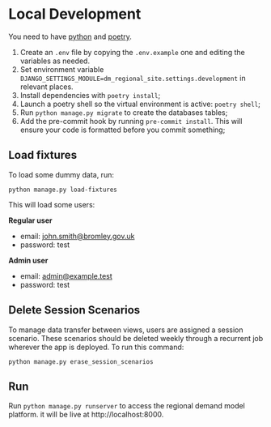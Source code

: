 # Local Development
You need to have [python](https://www.python.org/) and [poetry](https://python-poetry).

1. Create an `.env` file by copying the `.env.example` one and editing the variables as needed.
2. Set environment variable `DJANGO_SETTINGS_MODULE=dm_regional_site.settings.development` in relevant places. 
3. Install dependencies with `poetry install`; 
4. Launch a poetry shell so the virtual environment is active: `poetry shell`; 
5. Run `python manage.py migrate` to create the databases tables; 
6. Add the pre-commit hook by running `pre-commit install`. This will ensure your code is formatted before you commit something;

## Load fixtures
To load some dummy data, run:

```
python manage.py load-fixtures
```

This will load some users:

**Regular user**
- email: john.smith@bromley.gov.uk
- password: test

**Admin user**
- email: admin@example.test
- password: test


## Delete Session Scenarios

To manage data transfer between views, users are assigned a session scenario. These scenarios should be deleted weekly through a recurrent job wherever the app is deployed.
To run this command:

```
python manage.py erase_session_scenarios
```

## Run

Run `python manage.py runserver` to access the regional demand model platform. it will be live at http://localhost:8000.